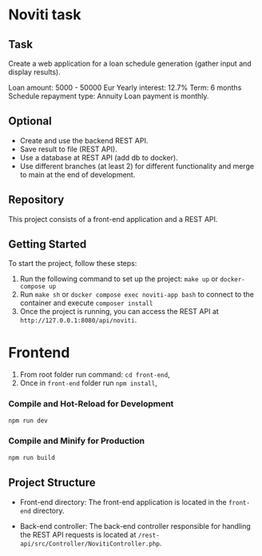 # Noviti task

## Task

Create a web application for a loan schedule generation (gather input and display results).

Loan amount: 5000 - 50000 Eur
Yearly interest: 12.7%
Term: 6 months
Schedule repayment type: Annuity
Loan payment is monthly.

## Optional

- Create and use the backend REST API.
- Save result to file (REST API).
- Use a database at REST API (add db to docker).
- Use different branches (at least 2) for different functionality and merge to main at the end of development.

## Repository

This project consists of a front-end application and a REST API.

## Getting Started

To start the project, follow these steps:

1. Run the following command to set up the project: `make up` or `docker-compose up`
2. Run `make sh` or `docker compose exec noviti-app bash` to connect to the container and execute `composer install`
3. Once the project is running, you can access the REST API at `http://127.0.0.1:8080/api/noviti`.

# Frontend

1. From root folder run command: `cd front-end`,
2. Once in `front-end` folder run `npm install`,

### Compile and Hot-Reload for Development

```sh
npm run dev
```

### Compile and Minify for Production

```sh
npm run build
```

## Project Structure

- Front-end directory: The front-end application is located in the `front-end` directory.

- Back-end controller: The back-end controller responsible for handling the REST API requests is located at `/rest-api/src/Controller/NovitiController.php`.
